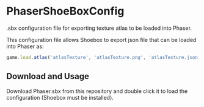 # PhaserShoeBoxConfig

.sbx configuration file for exporting texture atlas to be loaded into Phaser.

This configuration file allows Shoebox to export json file that can be loaded into Phaser as:

```javascript
game.load.atlas('atlasTexture', 'atlasTexture.png', 'atlasTexture.json');
```

## Download and Usage

Download Phaser.sbx from this repository and double click it to load the configuration (Shoebox must be installed).